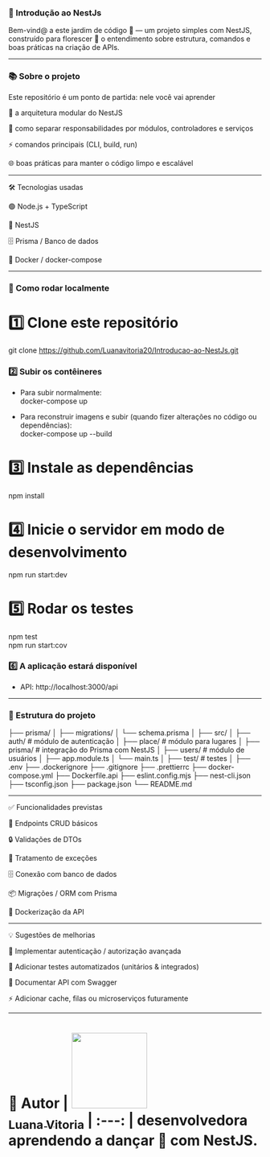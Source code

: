 ### 🌱 Introdução ao NestJs

Bem-vind@ a este jardim de código 🌸 — um projeto simples com NestJS, construído para florescer 🌼 o entendimento sobre estrutura, comandos e boas práticas na criação de APIs.

---
### 📚 Sobre o projeto

Este repositório é um ponto de partida: nele você vai aprender

🧩 a arquitetura modular do NestJS

🎯 como separar responsabilidades por módulos, controladores e serviços

⚡ comandos principais (CLI, build, run)

🌐 boas práticas para manter o código limpo e escalável

---

🛠️ Tecnologias usadas

🟢 Node.js + TypeScript

🚀 NestJS

🗄️ Prisma / Banco de dados

🐳 Docker / docker-compose

---

### 🚀 Como rodar localmente

# 1️⃣ Clone este repositório
git clone https://github.com/Luanavitoria20/Introducao-ao-NestJs.git

### 2️⃣ Subir os contêineres
- Para subir normalmente:  
docker-compose up

- Para reconstruir imagens e subir (quando fizer alterações no código ou dependências):  
docker-compose up --build

# 3️⃣ Instale as dependências
npm install

# 4️⃣  Inicie o servidor em modo de desenvolvimento
npm run start:dev

# 5️⃣  Rodar os testes
npm test  
npm run start:cov

### 6️⃣ A aplicação estará disponível
- API: http://localhost:3000/api

----

### 📂 Estrutura do projeto

├── prisma/
│   ├── migrations/
│   └── schema.prisma
│
├── src/
│   ├── auth/        # módulo de autenticação
│   ├── place/       # módulo para lugares
│   ├── prisma/      # integração do Prisma com NestJS
│   ├── users/       # módulo de usuários
│   ├── app.module.ts
│   └── main.ts
│
├── test/            # testes
│
├── .env
├── .dockerignore
├── .gitignore
├── .prettierrc
├── docker-compose.yml
├── Dockerfile.api
├── eslint.config.mjs
├── nest-cli.json
├── tsconfig.json
├── package.json
└── README.md

----

✅ Funcionalidades previstas

📝 Endpoints CRUD básicos

🔒 Validações de DTOs

🛑 Tratamento de exceções

🗄️ Conexão com banco de dados

📦 Migrações / ORM com Prisma

🐳 Dockerização da API

---

💡 Sugestões de melhorias

🔑 Implementar autenticação / autorização avançada

🧪 Adicionar testes automatizados (unitários & integrados)

📖 Documentar API com Swagger

⚡ Adicionar cache, filas ou microserviços futuramente

----

🧷 Autor
| [<img loading="lazy" widht= 150 height= 150 src="https://avatars.githubusercontent.com/u/206602777?s=400&u=822619fc7be63ed9a459272707f3f43e427ec6d7&v=4" widht=50><br><sub>Luana Vitoria</sub>](https://github.com/Luanavitoria20) 
| :---: |
desenvolvedora aprendendo a dançar 💃 com NestJS.
=======
